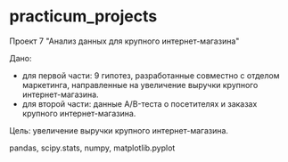 # practicum_projects

Проект 7 "Анализ данных для крупного интернет-магазина"

Дано:
- для первой части: 9 гипотез, разработанные совместно с отделом маркетинга, направленные на увеличение выручки крупного интернет-магазина.
- для второй части: данные A/B-теста о посетителях и заказах крупного интернет-магазина.
  
Цель: увеличение выручки крупного интернет-магазина.

pandas, scipy.stats, numpy, matplotlib.pyplot
